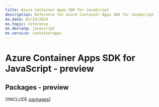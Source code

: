 ```yaml
---
title: Azure Container Apps SDK for JavaScript
description: Reference for Azure Container Apps SDK for JavaScript
ms.date: 01/24/2024
ms.topic: reference
ms.devlang: javascript
ms.service: containerapps
---
```

# Azure Container Apps SDK for JavaScript - preview
## Packages - preview
[!INCLUDE [packages](container-apps-index.md)]